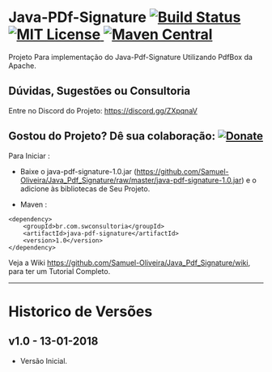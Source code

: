 # Java-PDf-Signature [![Build Status](https://travis-ci.org/Samuel-Oliveira/Java_Pdf_Signature.svg?branch=master)](https://travis-ci.org/Samuel-Oliveira/Java_Pdf_Signature) [![MIT License](https://img.shields.io/github/license/Samuel-Oliveira/Java_Pdf_Signature.svg) ](https://github.com/Samuel-Oliveira/Java_Pdf_Signature/blob/master/LICENSE) [![Maven Central](https://img.shields.io/maven-central/v/br.com.swconsultoria/java-pdf-signature.svg?label=Maven%20Central)](https://search.maven.org/artifact/br.com.swconsultoria/java-pdf-signature/1.0/jar)

Projeto Para implementação do Java-Pdf-Signature Utilizando PdfBox da Apache.

## Dúvidas, Sugestões ou Consultoria
Entre no Discord do Projeto: https://discord.gg/ZXpqnaV

## Gostou do Projeto? Dê sua colaboração: [![Donate](https://img.shields.io/badge/Donate-PayPal-green.svg)](https://www.paypal.com/cgi-bin/webscr?cmd=_s-xclick&hosted_button_id=TX9K693QQYA6W)

Para Iniciar : 
- Baixe o java-pdf-signature-1.0.jar (https://github.com/Samuel-Oliveira/Java_Pdf_Signature/raw/master/java-pdf-signature-1.0.jar) e o adicione às bibliotecas de Seu Projeto.

- Maven :
```
<dependency>
    <groupId>br.com.swconsultoria</groupId>
    <artifactId>java-pdf-signature</artifactId>
    <version>1.0</version>
</dependency>
```

Veja a Wiki https://github.com/Samuel-Oliveira/Java_Pdf_Signature/wiki, para ter um Tutorial Completo.

________________________________________________________________________________________________

# Historico de Versões

## v1.0 - 13-01-2018
- Versão Inicial.
